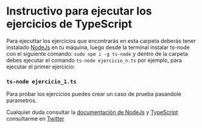 # Instructivo para ejecutar los ejercicios de TypeScript

Para ejecuttar los ejercicios que encontrarás en esta carpeta deberás tener
instalado [NodeJs](https://nodejs.org/es/) en tu máquina, luego desde la terminal instalar
ts-node con el siguiente comando: `sudo npm i -g ts-node` y dentro de la carpeta
debes ejecutar el comando `ts-node ejercicio_n.ts` por ejemplo, para ejecutar el primer ejercicio:

### `ts-node ejercicio_1.ts`

Para probar los ejercicios puedes crear un caso de prueba pasandole parametros.

Cualquier duda consultar la [documentación de NodeJs](https://nodejs.org/es/) y [TypeScript](https://www.typescriptlang.org/) consultarme
en [Twitter](https://twitter.com/cuellomoya)
